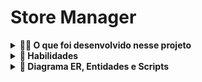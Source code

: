 # Store Manager

<details>
  <summary><strong>👨‍💻 O que foi desenvolvido nesse projeto</strong></summary><br />

Nesse projeto foi desenvolvido uma API utilizando a arquitetura MSC (model-service-controller)
A API construída é um sistema de gerenciamento de vendas no formato dropshipping em que é possível criar, visualizar, deletar e atualizar produtos e vendas. Foi utilizado o banco de dados MySQL para a gestão de dados. Além disso, a API é RESTful.

</details>

<details>
  <summary><strong>💫 Habilidades</strong></summary><br />

Neste projeto foi aplicado os seguintes conceitos:

- Aderência do código à especificação.

- Back-end seguindo o padrão arquitetural MSC;

- Aderência ao padrão REST.


</details>

<details>
  <summary><strong>🎲 Diagrama ER, Entidades e Scripts</strong></summary>

#### Diagrama de Entidade-Relacionamento

![DER](./public/erStoreManager.png)

</ details>

## Clone o projeto

- Use o comando: `git clone git@github.com:raynarastg/Project-Store-Manager.git`.
- Entre na pasta do repositório que você acabou de clonar:
  - `cd Project-Store-Manager`
